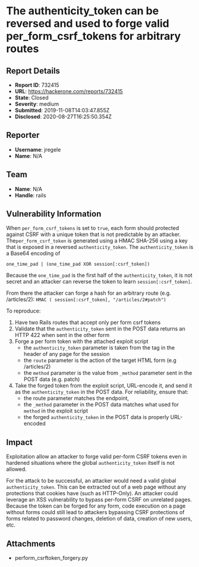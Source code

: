 # The authenticity_token can be reversed and used to forge valid per_form_csrf_tokens for arbitrary routes

## Report Details
- **Report ID**: 732415
- **URL**: https://hackerone.com/reports/732415
- **State**: Closed
- **Severity**: medium
- **Submitted**: 2019-11-08T14:03:47.855Z
- **Disclosed**: 2020-08-27T16:25:50.354Z

## Reporter
- **Username**: jregele
- **Name**: N/A

## Team
- **Name**: N/A
- **Handle**: rails

## Vulnerability Information
When `per_form_csrf_tokens` is set to `true`, each form should protected against CSRF with a unique token that is not predictable by an attacker. The`per_form_csrf_token` is generated using a HMAC SHA-256 using a key that is exposed in a reversed `authenticity_token`. The `authenticity_token` is a Base64 encoding of

`one_time_pad | (one_time_pad XOR session[:csrf_token])`

Because the `one_time_pad` is the first half of the `authenticity_token`, it is not secret and an attacker can reverse the token to learn `session[:csrf_token]`.

From there the attacker can forge a hash for an arbitrary route (e.g. /articles/2):
`HMAC ( session[:csrf_token], "/articles/2#patch")`

To reproduce:
1. Have two Rails routes that accept only per form csrf tokens
2. Validate that the `authenticity_token` sent in the POST data returns an HTTP 422 when sent in the other form
3. Forge a per form token with the attached exploit script
   - the `authenticity_token` parameter is taken from the <meta> tag in the header of any page for the session
   - the `route` parameter is the action of the target HTML form (e.g /articles/2)
   - the `method` parameter is the value from `_method` parameter sent in the POST data (e.g. patch)
4. Take the forged token from the exploit script, URL-encode it, and send it as the `authenticity_token` in the POST data. For reliability, ensure that:
   -  the route parameter matches the endpoint,
   - the `_method` parameter in the POST data matches what used for `method` in the exploit script
   - the forged `authenticity_token` in the POST data is properly URL-encoded

## Impact

Exploitation allow an attacker to forge valid per-form CSRF tokens even in hardened situations where the global `authenticity_token` itself is not allowed.

For the attack to be successful, an attacker would need a valid global `authenticity_token`. This can be extracted out of a web page without any protections that cookies have (such as HTTP-Only). An attacker could leverage an XSS vulnerability to bypass per-form CSRF on unrelated pages. Because the token can be forged for any form, code execution on a page without forms could still lead to attackers bypassing CSRF protections of forms related to password changes, deletion of data, creation of new users, etc.

## Attachments
- perform_csrftoken_forgery.py
